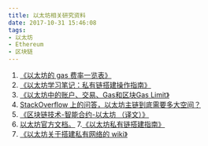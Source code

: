 ```yaml
---
title: 以太坊相关研究资料
date: 2017-10-31 15:46:08
tags:
- 以太坊
- Ethereum
- 区块链
---
```


1. [《以太坊的 gas 费率一览表》][1]
2. [《以太坊学习笔记：私有链搭建操作指南》][2]
3. [《以太坊中的账户、交易、Gas和区块Gas Limit》][3]
4. [StackOverflow 上的问答，以太坊主链到底需要多大空间？][4]
5. [《区块链技术-智能合约-以太坊 （译文）》][5]
6. [以太坊官方文档。][6]
7.[《以太坊私有链搭建指南》][7]
8. [《以太坊关于搭建私有网络的 wiki》][8]


  [1]: https://docs.google.com/spreadsheets/d/1m89CVujrQe5LAFJ8-YAUCcNK950dUzMQPMJBxRtGCqs/edit#gid=0
  [2]: https://my.oschina.net/u/2349981/blog/865256
  [3]: http://ethfans.org/posts/479
  [4]: https://ethereum.stackexchange.com/questions/143/what-are-the-ethereum-disk-space-needs
  [5]: http://ethfans.org/posts/block-chain-technology-smart-contracts-and-ethereum
  [6]: http://ethdocs.org/en/latest/introduction/index.html
  [7]: https://g2ex.github.io/2017/09/12/ethereum-guidance/
  [8]: https://github.com/ethereum/go-ethereum/wiki/Private-network